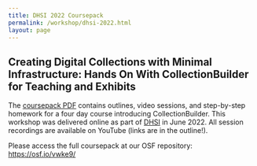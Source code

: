 ```yaml
---
title: DHSI 2022 Coursepack
permalink: /workshop/dhsi-2022.html
layout: page
---
```


## Creating Digital Collections with Minimal Infrastructure: Hands On With CollectionBuilder for Teaching and Exhibits

The [coursepack PDF](https://osf.io/vwke9/) contains outlines, video sessions, and step-by-step homework for a four day course introducing CollectionBuilder.
This workshop was delivered online as part of [DHSI](https://dhsi.org/) in June 2022.
All session recordings are available on YouTube (links are in the outline!).

Please access the full coursepack at our OSF repository: <https://osf.io/vwke9/>
